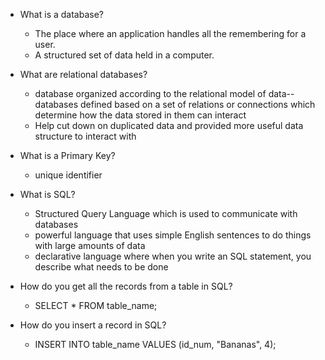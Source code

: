 - What is a database?
  - The place where an application handles all the remembering for a user.
  - A structured set of data held in a computer.

- What are relational databases?
  - database organized according to the relational model of data--databases defined based on a set of relations or connections which determine how the data stored in them can interact
  - Help cut down on duplicated data and provided more useful data structure to interact with

- What is a Primary Key?
  - unique identifier

- What is SQL?
  - Structured Query Language which is used to communicate with databases
  - powerful language that uses simple English sentences to do things with large amounts of data
  - declarative language where when you write an SQL statement, you describe what needs to be done

- How do you get all the records from a table in SQL?
  - SELECT * FROM table_name;

- How do you insert a record in SQL?
  - INSERT INTO table_name VALUES (id_num, "Bananas", 4);